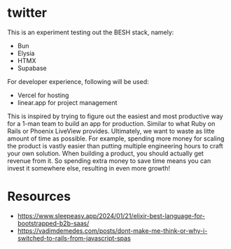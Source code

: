 # twitter

This is an experiment testing out the BESH stack, namely:

- Bun
- Elysia
- HTMX
- Supabase

For developer experience, following will be used:
- Vercel for hosting
- linear.app for project management

This is inspired by trying to figure out the easiest and most productive way for a 1-man team to build an app for production.
Similar to what Ruby on Rails or Phoenix LiveView provides.
Ultimately, we want to waste as litte amount of time as possible.
For example, spending more money for scaling the product is vastly easier than putting multiple engineering hours to craft your own solution.
When building a product, you should actually get revenue from it. So spending extra money to save time means you can invest it somewhere else, resulting in even more growth!

# Resources

- https://www.sleepeasy.app/2024/01/21/elixir-best-language-for-bootstrapped-b2b-saas/
- https://vadimdemedes.com/posts/dont-make-me-think-or-why-i-switched-to-rails-from-javascript-spas
